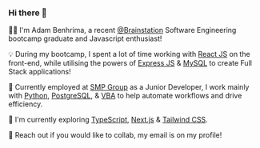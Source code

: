 ### Hi there 👋

:man_student: I'm Adam Benhrima, a recent [@Brainstation](https://brainstation.io/) Software Engineering bootcamp graduate and Javascript enthusiast!

:bulb: During my bootcamp, I spent a lot of time working with [React JS](https://reactjs.org/) on the front-end, while utilising the powers of [Express JS](https://expressjs.com/) & [MySQL](https://www.mysql.com/) to create Full Stack applications!

:briefcase: Currently employed at [SMP Group](https://www.smpgroup.co.uk/) as a Junior Developer, I work mainly with [Python](https://www.python.org/), [PostgreSQL](https://www.postgresql.org/), & [VBA](https://learn.microsoft.com/en-us/office/vba/api/overview/) to help automate workflows and drive efficiency.

:seedling: I'm currently exploring [TypeScript](https://www.typescriptlang.org/), [Next.js](https://nextjs.org/) & [Tailwind CSS](https://tailwindcss.com/).

:incoming_envelope: Reach out if you would like to collab, my email is on my profile!

